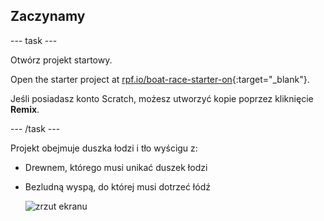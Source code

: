 ## Zaczynamy

\--- task \---

Otwórz projekt startowy.

Open the starter project at [rpf.io/boat-race-starter-on](https://rpf.io/boat-race-starter-on){:target="_blank"}.

Jeśli posiadasz konto Scratch, możesz utworzyć kopie poprzez kliknięcie **Remix**.

\--- /task \---

Projekt obejmuje duszka łodzi i tło wyścigu z:

- Drewnem, którego musi unikać duszek łodzi
- Bezludną wyspą, do której musi dotrzeć łódź
    
    ![zrzut ekranu](images/boat-starter.png)